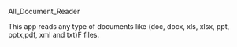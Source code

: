 All_Document_Reader


This app reads any type of documents like (doc, docx, xls, xlsx, ppt, pptx,pdf, xml and txt)F files.

